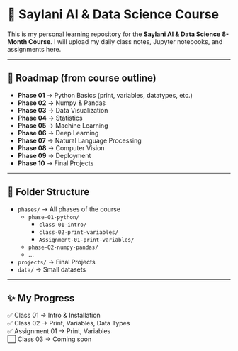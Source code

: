 # 📘 Saylani AI & Data Science Course

This is my personal learning repository for the **Saylani AI & Data Science 8-Month Course**.
I will upload my daily class notes, Jupyter notebooks, and assignments here.

---

## 🚀 Roadmap (from course outline)

- **Phase 01** → Python Basics (print, variables, datatypes, etc.)
- **Phase 02** → Numpy & Pandas
- **Phase 03** → Data Visualization
- **Phase 04** → Statistics
- **Phase 05** → Machine Learning
- **Phase 06** → Deep Learning
- **Phase 07** → Natural Language Processing
- **Phase 08** → Computer Vision
- **Phase 09** → Deployment
- **Phase 10** → Final Projects

---

## 📂 Folder Structure

- `phases/` → All phases of the course
  - `phase-01-python/`
    - `class-01-intro/`
    - `class-02-print-variables/`
    -  `Assignment-01-print-variables/`
  - `phase-02-numpy-pandas/`
  - ...
- `projects/` → Final Projects
- `data/` → Small datasets

---

## ✨ My Progress

✅ Class 01 → Intro & Installation                                                                                                                                                                                                                   
✅ Class 02 → Print, Variables, Data Types                                                                                                                                                                                                                 
✅ Assignment 01 → Print, Variables                                                                                                                                                                                                                     
⬜ Class 03 → Coming soon
